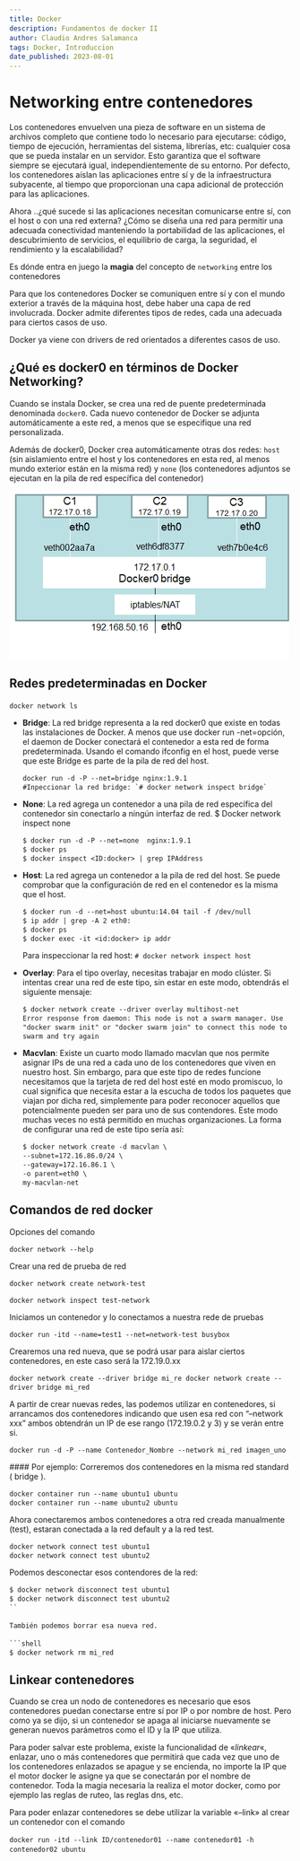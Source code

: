 ```yaml
---
title: Docker
description: Fundamentos de docker II
author: Claudio Andres Salamanca
tags: Docker, Introduccion
date_published: 2023-08-01
---
```


# Networking entre contenedores

Los contenedores envuelven una pieza de software en un sistema de archivos completo que contiene todo lo necesario para ejecutarse: código, tiempo de ejecución, 
herramientas del sistema, librerías, etc: cualquier cosa que se pueda instalar en un servidor. Esto garantiza que el software siempre se ejecutará igual, independientemente de su entorno. Por defecto, los contenedores aíslan las aplicaciones entre sí y de la infraestructura subyacente, al tiempo que proporcionan una capa adicional de protección para las aplicaciones.

Ahora ..¿qué sucede si las aplicaciones necesitan comunicarse entre sí, con el host o con una red externa? ¿Cómo se diseña una red para permitir una adecuada
conectividad manteniendo la portabilidad de las aplicaciones, el descubrimiento de servicios, el equilibrio de carga, la seguridad, el rendimiento y la escalabilidad? 

Es dónde entra en juego la **magia** del concepto de `networking` entre los contenedores

Para que los contenedores Docker se comuniquen entre sí y con el mundo exterior a través de la máquina host, debe haber una capa de red involucrada. Docker admite diferentes tipos de redes, cada una adecuada para ciertos casos de uso.

Docker ya viene con drivers de red orientados a diferentes casos de uso. 

## ¿Qué es docker0 en términos de Docker Networking?

Cuando se instala Docker, se crea una red de puente predeterminada denominada `docker0`. Cada nuevo contenedor de Docker se adjunta automáticamente a este
red, a menos que se especifique una red personalizada.

Además de docker0, Docker crea automáticamente otras dos redes: `host` (sin aislamiento entre el host y los contenedores en esta red, al menos
mundo exterior están en la misma red) y `none` (los contenedores adjuntos se ejecutan en la pila de red específica del contenedor)



![networking-dockers-1](./networking-dockers-1.png)

## Redes predeterminadas en Docker

`docker network ls` 

- **Bridge**: La  red  bridge  representa  a  la  red  docker0  que  existe  en  todas  las instalaciones  de  Docker.  A  menos  que  use  docker  run -net=opción,  el daemon  de  Docker  conectará  el  contenedor  a  esta  red  de  forma predeterminada.  Usando  el  comando ifconfig en  el  host,  puede  verse  que este Bridge es parte de la pila de red del host.

    ```
    docker run -d -P --net=bridge nginx:1.9.1
    #Inpeccionar la red bridge: `# docker network inspect bridge`
    ```
    
- **None**: La  red  agrega  un  contenedor  a  una  pila  de  red  específica  del contenedor sin conectarlo a ningún interfaz de red.  $ Docker network inspect none

    ```
    $ docker run -d -P --net=none  nginx:1.9.1
    $ docker ps
    $ docker inspect <ID:docker> | grep IPAddress
    ```


- **Host**: La  red  agrega  un  contenedor  a  la  pila  de  red  del  host.  Se  puede comprobar que la configuración de red en el contenedor es la misma que el host.

    ```
    $ docker run -d --net=host ubuntu:14.04 tail -f /dev/null
    $ ip addr | grep -A 2 eth0:
    $ docker ps
    $ docker exec -it <id:docker> ip addr

    ```
   
    Para inspeccionar la red host: `# docker network inspect host`
    
- **Overlay**:  Para el tipo overlay, necesitas trabajar en modo clúster. Si intentas crear una red de este tipo, sin estar en este modo, obtendrás el siguiente mensaje:

    ```
    $ docker network create --driver overlay multihost-net
    Error response from daemon: This node is not a swarm manager. Use "docker swarm init" or "docker swarm join" to connect this node to swarm and try again
    ```

- **Macvlan**: Existe un cuarto modo llamado macvlan que nos permite asignar IPs de una red a cada uno de los contenedores que viven en nuestro host. Sin embargo, para que este tipo de redes funcione necesitamos que la tarjeta de red del host esté en modo promiscuo, lo cual significa que necesita estar a la escucha de todos los paquetes que viajan por dicha red, simplemente para poder reconocer aquellos que potencialmente pueden ser para uno de sus contendores. Este modo muchas veces no está permitido en muchas organizaciones. La forma de configurar una red de este tipo sería así:

    ```
    $ docker network create -d macvlan \
    --subnet=172.16.86.0/24 \
    --gateway=172.16.86.1 \
    -o parent=eth0 \
    my-macvlan-net
    ```

## Comandos de red docker

Opciones del comando

```
docker network --help
```

Crear una red de prueba de red

```
docker network create network-test
```

```
docker network inspect test-network
```


Iniciamos un  contenedor y lo conectamos a nuestra rede de pruebas

```
docker run -itd --name=test1 --net=network-test busybox
```

Crearemos una red nueva, que se podrá usar para aislar ciertos contenedores, en este caso será la 172.19.0.xx

```
docker network create --driver bridge mi_re docker network create --driver bridge mi_red
```

A partir de crear nuevas redes, las podemos utilizar en contenedores, si arrancamos dos contenedores indicando que usen esa red con “–network xxx” ambos obtendrán un IP de ese rango (172.19.0.2 y 3) y se verán entre si.

```
docker run -d -P --name Contenedor_Nombre --network mi_red imagen_uno
```

#### Por ejemplo:
Correremos dos contenedores en la misma red standard ( bridge ).
```
docker container run --name ubuntu1 ubuntu
docker container run --name ubuntu2 ubuntu
```

Ahora conectaremos ambos contenedores a otra red creada manualmente (test), estaran conectada a la red default y a la red test.

```
docker network connect test ubuntu1
docker network connect test ubuntu2
```

Podemos desconectar esos contendores de la red:
```shell
$ docker network disconnect test ubuntu1
$ docker network disconnect test ubuntu2
``

También podemos borrar esa nueva red.

​```shell
$ docker network rm mi_red
```


## Linkear contenedores

Cuando se crea un nodo de contenedores es necesario que esos contenedores puedan conectarse entre sí por IP o por nombre de host. Pero como ya se dijo, si un contenedor se apaga al iniciarse nuevamente se generan nuevos parámetros como el ID y la IP que utiliza.

Para poder salvar este problema, existe la funcionalidad de «*linkear*«, enlazar, uno o más contenedores que permitirá que cada vez que uno de los contenedores enlazados se apague y se encienda, no importe la IP que el motor docker le asigne ya que se conectarán por el nombre de contenedor. Toda la magia necesaria la realiza el motor docker, como por ejemplo las reglas de ruteo, las reglas dns, etc.

Para poder enlazar contenedores se debe utilizar la variable «–link» al crear un contenedor con el comando 

`docker run -itd --link ID/contenedor01 --name contenedor01 -h contenedor02 ubuntu`
